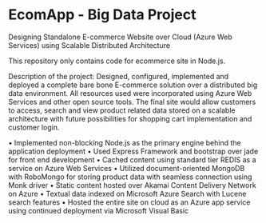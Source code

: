 # EcomApp - Big Data Project
Designing Standalone E-commerce Website over Cloud (Azure Web Services) using Scalable Distributed Architecture

This repository only contains code for ecommerce site in Node.js.

Description of the project: 
Designed, configured, implemented and deployed a complete bare bone E-commerce solution over a distributed big data environment. All resources used were incorporated using Azure Web Services and other open source tools. The final site would allow customers to access, search and view product related data stored on a scalable architecture with future possibilities for shopping cart implementation and customer login.

• Implemented non-blocking Node.js as the primary engine behind the application deployment
• Used Express Framework and bootstrap over jade for front end development
• Cached content using standard tier REDIS as a service on Azure Web Services
• Utilized document-oriented MongoDB with RoboMongo for storing product data with seamless connection using Monk driver
• Static content hosted over Akamai Content Delivery Network on Azure
• Textual data indexed on Microsoft Azure Search with Lucene search features
• Hosted the entire site on cloud as an Azure app service using continued deployment via Microsoft Visual Basic
